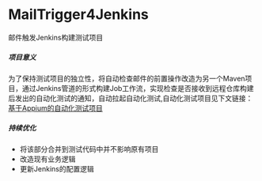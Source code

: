 # MailTrigger4Jenkins
邮件触发Jenkins构建测试项目
##### 项目意义  
为了保持测试项目的独立性，将自动检查邮件的前置操作改造为另一个Maven项目，通过Jenkins管道的形式构建Job工作流，实现检查是否接收到远程仓库构建后发出的自动化测试的通知，自动拉起自动化测试,自动化测试项目见下文链接：  
[基于Appium的自动化测试项目](https://github.com/hardworking4u/TestInAppium)  
##### 持续优化
* 将该部分合并到测试代码中并不影响原有项目  
* 改造现有业务逻辑  
* 更新Jenkins的配置逻辑  
